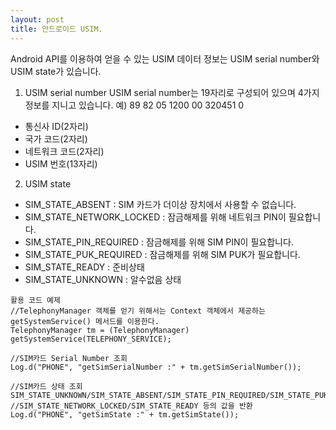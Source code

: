 ```yaml
---
layout: post
title: 안드로이드 USIM.
---
```


Android API를 이용하여 얻을 수 있는 USIM 데이터 정보는 USIM serial number와 USIM state가 있습니다.

1. USIM serial number
 USIM serial number는 19자리로 구성되어 있으며 4가지 정보를 지니고 있습니다.
예) 89 82 05 1200 00 320451 0

+ 통신사 ID(2자리)
+ 국가 코드(2자리)
+ 네트워크 코드(2자리)
+ USIM 번호(13자리)

2. USIM state

+ SIM_STATE_ABSENT : SIM 카드가 더이상 장치에서 사용할 수 없습니다.
+ SIM_STATE_NETWORK_LOCKED : 잠금해제를 위해 네트워크 PIN이 필요합니다.
+ SIM_STATE_PIN_REQUIRED : 잠금해제를 위해 SIM PIN이 필요합니다.
+ SIM_STATE_PUK_REQUIRED : 잠금해제를 위해 SIM PUK가 필요합니다.
+ SIM_STATE_READY : 준비상태
+ SIM_STATE_UNKNOWN : 알수없음 상태

~~~
활용 코드 예제
//TelephonyManager 객체를 얻기 위해서는 Context 객체에서 제공하는 getSystemService() 메서드를 이용한다.
TelephonyManager tm = (TelephonyManager) getSystemService(TELEPHONY_SERVICE);

//SIM카드 Serial Number 조회
Log.d("PHONE", "getSimSerialNumber :" + tm.getSimSerialNumber());

//SIM카드 상태 조회 SIM_STATE_UNKNOWN/SIM_STATE_ABSENT/SIM_STATE_PIN_REQUIRED/SIM_STATE_PUK_REQUIRED/
//SIM_STATE_NETWORK_LOCKED/SIM_STATE_READY 등의 값을 반환
Log.d("PHONE", "getSimState :" + tm.getSimState());
~~~